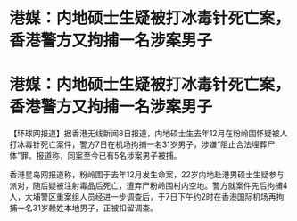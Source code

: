 # 港媒：内地硕士生疑被打冰毒针死亡案，香港警方又拘捕一名涉案男子

# 港媒：内地硕士生疑被打冰毒针死亡案，香港警方又拘捕一名涉案男子

【环球网报道】据香港无线新闻8日报道，内地硕士生去年12月在粉岭围怀疑被人打冰毒针死亡案件，警方7日在机场拘捕一名31岁男子，涉嫌“阻止合法埋葬尸体”罪。报道称，同案至今已有5名涉案男子被捕。

香港星岛网报道称，粉岭围于去年12月发生命案，22岁内地赴港男硕士生疑参与派对，随后疑被注射毒品后死亡，遭弃尸粉岭围村内空地。警方就案件先后拘捕4人，大埔警区重案组人员经进一步调查后，于7日下午约2时在香港国际机场再拘捕一名31岁赖姓本地男子，正被扣留调查。

